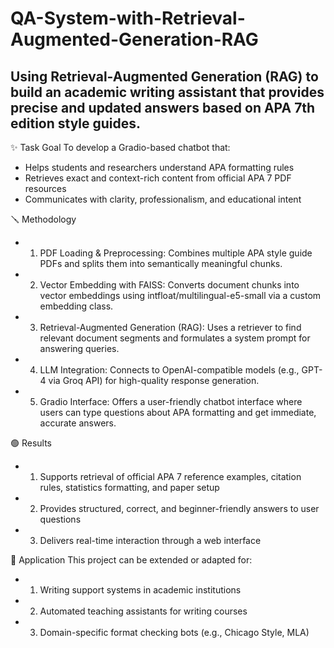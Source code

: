 # QA-System-with-Retrieval-Augmented-Generation-RAG
Using Retrieval-Augmented Generation (RAG) to build an academic writing assistant that provides precise and updated answers based on APA 7th edition style guides.
----
✨ Task Goal
To develop a Gradio-based chatbot that:
- Helps students and researchers understand APA formatting rules
- Retrieves exact and context-rich content from official APA 7 PDF resources
- Communicates with clarity, professionalism, and educational intent

🪛 Methodology
- 1. PDF Loading & Preprocessing: Combines multiple APA style guide PDFs and splits them into semantically meaningful chunks.
- 2. Vector Embedding with FAISS: Converts document chunks into vector embeddings using intfloat/multilingual-e5-small via a custom embedding class.
- 3. Retrieval-Augmented Generation (RAG): Uses a retriever to find relevant document segments and formulates a system prompt for answering queries.
- 4. LLM Integration: Connects to OpenAI-compatible models (e.g., GPT-4 via Groq API) for high-quality response generation.
- 5. Gradio Interface: Offers a user-friendly chatbot interface where users can type questions about APA formatting and get immediate, accurate answers.

🟢 Results
- 1. Supports retrieval of official APA 7 reference examples, citation rules, statistics formatting, and paper setup
- 2. Provides structured, correct, and beginner-friendly answers to user questions
- 3. Delivers real-time interaction through a web interface

🌷 Application
This project can be extended or adapted for:
- 1. Writing support systems in academic institutions
- 2. Automated teaching assistants for writing courses
- 3. Domain-specific format checking bots (e.g., Chicago Style, MLA)
